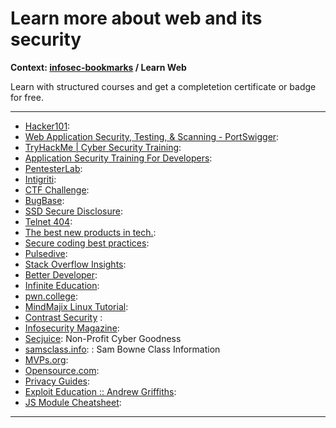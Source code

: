 # Learn more about web and its security

**Context: [infosec-bookmarks](../README.md) / Learn Web**

Learn with structured courses and get a completetion certificate or badge for free.

---------------------

+ [Hacker101](https://www.hacker101.com/):
+ [Web Application Security, Testing, &amp; Scanning - PortSwigger](https://portswigger.net/):
+ [TryHackMe | Cyber Security Training](https://tryhackme.com/): 
+ [Application Security Training For Developers](https://application.security/): 
+ [PentesterLab](https://pentesterlab.com/):
+ [Intigriti](https://www.intigriti.com/):  
+ [CTF Challenge](https://ctfchallenge.com/):
+ [BugBase](https://bugbase.in/hacktivity):
+ [SSD Secure Disclosure](https://ssd-disclosure.com/scope-2022/):
+ [Telnet 404](https://sso.telnet404.com/): 
+ [The best new products in tech.](https://www.producthunt.com/): 
+ [Secure coding best practices](https://learn.securecodewarrior.com/):
+ [Pulsedive](https://pulsedive.com/explore/): 
+ [Stack Overflow Insights](https://insights.stackoverflow.com/survey/):
+ [Better Developer](https://www.jesuisundev.com/):
+ [Infinite Education](https://infinite.education/):
+ [pwn.college](https://pwn.college/):
+ [MindMajix Linux Tutorial](https://mindmajix.com/linux):
+ [Contrast Security](https://www.contrastsecurity.com/developer/codesec/?utm_campaign=FY23Q4-NAM-Paid-Media-YouTube-NetworkChuck&utm_source=networkchuck&utm_medium=youtube&utm_content=codesec) :
+ [Infosecurity Magazine](https://www.infosecurity-magazine.com/): 
+ [Secjuice](https://www.secjuice.com/): Non-Profit Cyber Goodness
+ [samsclass.info](https://samsclass.info/): : Sam Bowne Class Information
+ [MVPs.org](https://mvps.org/): 
+ [Opensource.com](https://opensource.com/): 
+ [Privacy Guides](https://www.privacyguides.org/en/): 
+ [Exploit Education :: Andrew Griffiths](https://exploit.education/):
+ [JS Module Cheatsheet](https://www.samanthaming.com/tidbits/79-module-cheatsheet/): 

-------------------

